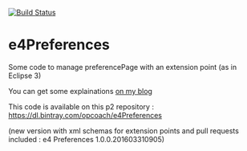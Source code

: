[![Build Status](https://travis-ci.org/opcoach/e4Preferences.svg?branch=master)](https://travis-ci.org/opcoach/e4Preferences)

e4Preferences
=============

Some code to manage preferencePage with an extension point (as in Eclipse 3)

You can get some explainations <a href="http://www.opcoach.com/en/managing-preference-pages-with-eclipse-4/">on my blog</a>

This code is available on this p2 repository : https://dl.bintray.com/opcoach/e4Preferences

(new version with xml schemas for extension points and pull requests included :  e4 Preferences	1.0.0.201603310905)
